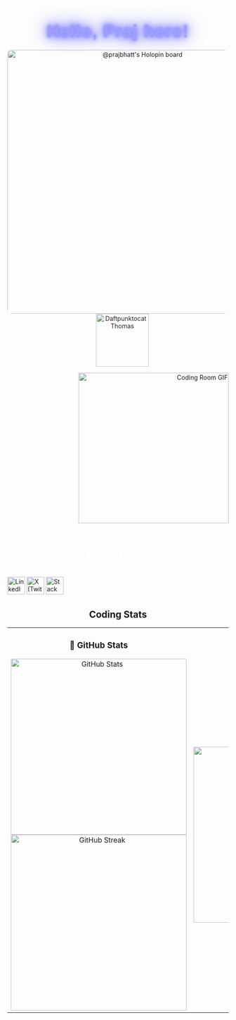 <h2 align="center" style="
  font-family: 'Trebuchet MS', sans-serif;
  font-size: 38px;
  font-weight: bold;
  color: #9e9eff;
  text-shadow: 0 0 5px #9e9eff, 0 0 10px #7a7aff, 0 0 20px #4f4fff, 0 0 40px #2f2fff;
  letter-spacing: 2px;
  margin-bottom: 20px;
">
  Hello, Praj here!
</h2>

<p align="center">
  <!-- Holopin Board -->
  <a href="https://holopin.io/@prajbhatt" target="_blank">
    <img src="https://holopin.me/prajbhatt"
      alt="@prajbhatt's Holopin board"
      width="600"
      style="vertical-align: middle; border-radius: 10px;"/>
  </a>
  &nbsp;&nbsp;&nbsp;&nbsp; <!-- small spacing between them -->
  <!-- Daftpunktocat GIF -->
  <img src="https://octodex.github.com/images/daftpunktocat-thomas.gif"
    alt="Daftpunktocat Thomas"
    width="120"
    style="vertical-align: middle; opacity: 0.95;"/>
</p>

<p align="right">
  <img src="https://i.pinimg.com/originals/90/70/32/9070324cdfc07c68d60eed0c39e77573.gif" width="342" alt="Coding Room GIF">
</p>

<h2 align="center" style="font-family: 'Trebuchet MS', sans-serif; font-size: 36px; font-weight: bold; color: #ffffff; letter-spacing: 2px;">
  Socials
</h2>

<p align="left">
  <a href="https://linkedin.com/in/praj-bhatt" target="_blank" style="text-decoration:none;">
    <img src="https://cdn.jsdelivr.net/gh/devicons/devicon/icons/linkedin/linkedin-original.svg" alt="LinkedIn" width="40" height="40"/>
  </a>
  <a href="https://x.com/bhattpraj" target="_blank" style="text-decoration:none;">
    <img src="https://cdn.jsdelivr.net/gh/simple-icons/simple-icons/icons/x.svg" alt="X (Twitter)" width="40" height="40"/>
  </a>
  <a href="https://stackoverflow.com/users/31791173/praj-bhatt" target="_blank" style="text-decoration:none;">
    <img src="https://cdn.jsdelivr.net/gh/devicons/devicon/icons/stackoverflow/stackoverflow-original.svg" alt="Stack Overflow" width="40" height="40"/>
  </a>
</p>

<h2 align="center">Coding Stats</h2>

<table align="center">
  <tr>
    <td align="center" width="50%">
      <h3>🐙 GitHub Stats</h3>
      <img src="https://github-readme-stats.vercel.app/api?username=praj-bhatt&show_icons=true&count_private=true&theme=tokyonight&hide_border=true" width="400" alt="GitHub Stats"/>
      <br/>
      <img src="https://github-readme-streak-stats.herokuapp.com?user=praj-bhatt&theme=tokyonight&hide_border=true" width="400" alt="GitHub Streak"/>
    </td>
    <td align="center" width="50%">
      <h3>💡 LeetCode Stats</h3>
      <img src="https://leetcard.jacoblin.cool/praj-bhatt?theme=dark&font=Karma&ext=heatmap" width="400" alt="LeetCode Stats"/>
    </td>
  </tr>
</table>












